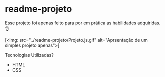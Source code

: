 # readme-projeto

Esse projeto foi apenas feito para por em prática as habilidades adquiridas.👌

[<img: src="../readme-projeto/Projeto.js.gif" alt="Aprsentação de um simples projeto apenas">]

Tecnologias Utilizadas?
 - HTML
 - CSS